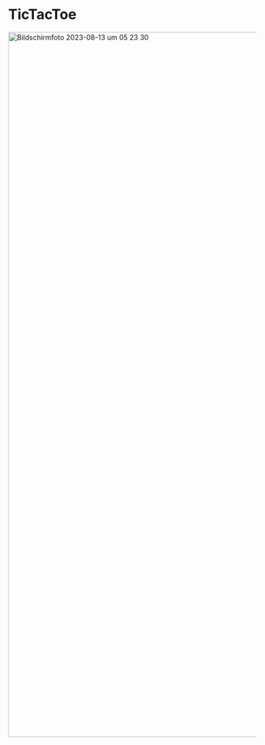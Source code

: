 # TicTacToe

<img width="1431" alt="Bildschirmfoto 2023-08-13 um 05 23 30" src="https://github.com/n-ic-o/TicTacToe/assets/100240857/2b09988f-571c-4a02-9270-a3e63d5c81db">


